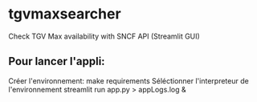 # tgvmaxsearcher
Check TGV Max availability with SNCF API (Streamlit GUI)

## Pour lancer l'appli:
Créer l'environnement: make requirements
Séléctionner l'interpreteur de l'environnement
streamlit run app.py > appLogs.log &
